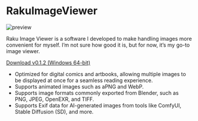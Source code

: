 # RakuImageViewer
![preview](https://github.com/user-attachments/assets/c7ad468a-7b2e-49b7-90eb-908990884c86)

Raku Image Viewer is a software I developed to make handling images more convenient for myself. I’m not sure how good it is, but for now, it’s my go-to image viewer.

[Download v0.1.2 (Windows 64-bit)](https://github.com/B5JsXzojyO/RakuImageViewer/releases/download/v0.1.2/rkiv_v.0.1.2.zip)

* Optimized for digital comics and artbooks, allowing multiple images to be displayed at once for a seamless reading experience.
* Supports animated images such as aPNG and WebP.
* Supports image formats commonly exported from Blender, such as PNG, JPEG, OpenEXR, and TIFF.
* Supports Exif data for AI-generated images from tools like ComfyUI, Stable Diffusion (SD), and more.

